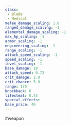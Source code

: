 ```yaml
---
class: 
 - Blade
 - Medical
melee_damage_scaling: 1.0
ranged_damage_scaling: -1
elemental_damage_scaling: -1
max_hp_scaling: -1
armor_scaling: -1
engineering_scaling: -1
range_scaling: -1
attack_speed_scaling: -1
speed_scaling: -1
level_scaling: -1
base_damage: 10
attack_speed: 0.72
crit_damage: 2.0
crit_chance: 5.0
range: 175
knockback: 0
lifesteal: 0.45
special_effects: 
base_price: 46
---
```

#weapon